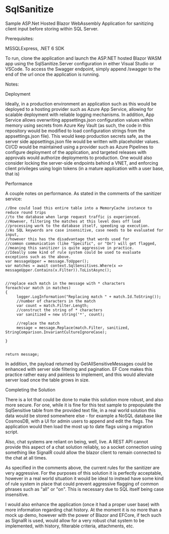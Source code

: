 # SqlSanitize
Sample ASP.Net Hosted Blazor WebAssembly Application for sanitizing client input before storing within SQL Server.


Prerequisites:

MSSQLExpress, .NET 6 SDK

To run, clone the application and launch the ASP.NET hosted Blazor WASM app using the SqlSanitize.Server configuration in either Visual Studio or VSCode. To access the Swagger endpoint, simply append /swagger to the end of the url once the application is running.

Notes:

Deployment

Ideally, in a production environment an application such as this would be deployed to a hosting provider such as Azure App Service, allowing for scalable deployment with reliable logging mechanisms. 
In addition, App Service allows overwriting appsettings.json configuration values within memory using secrets from Azure Key Vault (as such, the code in this repository would be modified to load configuration strings from the appsettings.json file). 
This would keep production secrets safe, as the server side appsettings.json file would be written with placeholder values.
CI/CD would be maintained using a provider such as Azure Pipelines to configure deployment of the application, and targeted releases with approvals would authorize deployments to production.
One would also consider locking the server-side endpoints behind a VNET, and enforcing client privileges using login tokens (in a mature application with a user base, that is)



Performance

A couple notes on performance. As stated in the comments of the sanitizer service:

```
//One could load this entire table into a MemoryCache instance to reduce round trips 
//to the database when large request traffic is experienced.
//However, filtering the matches at this level does off load 
//processing work to the database itself, speeding up execution.
//As SQL keywords are case insensitive, case needs to be evaluated for input, 
//however this has the disadvantage that words used for 
//common communication (like "Specific", or "On") will get flagged, 
//meaning this sanitizer is quite aggressive in practice. 
//Ideally some kind of rule system could be used to evaluate exceptions such as the above.
var messageUpper = message.ToUpper();
var matches = await context.SqlSensitives.Where(x => messageUpper.Contains(x.Filter)).ToListAsync();


//replace each match in the message with * characters
foreach(var match in matches)
{
     logger.LogInformation("Replacing match " + match.Id.ToString());
     //number of characters in the match
     var count = match.Filter.Length;
     //construct the string of * characters
     var sanitized = new string('*', count);

     //replace the match
     message = message.Replace(match.Filter, sanitized, StringComparison.InvariantCultureIgnoreCase);
                    
}
                

return message;

```

In addition, the payload returned by GetAllSensitiveMessages could be enhanced with server side filtering and pagination. EF Core makes this practice rather easy and painless to implement, and this would alleviate server load once the table grows in size.

Completing the Solution

There is a lot that could be done to make this solution more robust, and also more secure. For one, while it is fine for this test sample to prepopulate the SqlSensitive table from the provided text file, in a real world solution this data would be stored somewhere else - for example a NoSQL database like 
CosmosDB, with a UI for admin users to append and edit the flags. The application would then load the most up to date flags using a migration script. 

Also, chat systems are reliant on being, well, live. A REST API cannot provide this aspect of a chat solution reliably, so a socket connection using something like SignalR could allow the blazor client to remain connected to the chat at all times. 

As specified in the comments above, the current rules for the sanitizer are very aggressive. For the purposes of this solution it is perfectly acceptable, however in a real world situation it would be ideal to instead have some kind of rule system in place that could prevent aggressive flagging of common phrases
such as "all" or "on". This is necessary due to SQL itself being case insensitive. 

I would also enhance the application (once it had a proper user base) with more information regarding chat history. At the moment it is no more than a mock up demo, however with the power of Blazor and EFCore, if tech such as SignalR is used, would allow for a very robust chat system to be implemented, with history,
filterable criteria, attachments, etc. 




